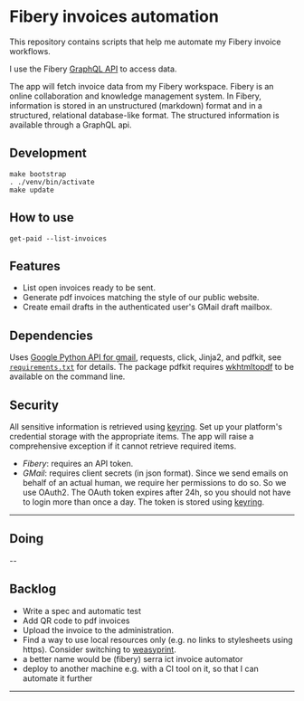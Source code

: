 # Fibery invoices automation

This repository contains scripts that help me automate my Fibery invoice workflows.

I use the Fibery [GraphQL API] to access data.

The app will fetch invoice data from my Fibery workspace. Fibery is an online collaboration and knowledge management system. In Fibery, information is stored in an unstructured (markdown) format and in a structured, relational database-like format. The structured information is available through a GraphQL api.

## Development

```shell
make bootstrap
. ./venv/bin/activate
make update
```

## How to use

```shell
get-paid --list-invoices
```

## Features

* List open invoices ready to be sent.
* Generate pdf invoices matching the style of our public website.
* Create email drafts in the authenticated user's GMail draft mailbox.

## Dependencies

Uses [Google Python API for gmail],
requests,
click,
Jinja2, and
pdfkit,
see [`requirements.txt`](requirements.txt) for details.
The package pdfkit requires [wkhtmltopdf] to be available on the command line.

## Security

All sensitive information is retrieved using [keyring].
Set up your platform's credential storage with the appropriate items.
The app will raise a comprehensive exception if it cannot retrieve required items.

* _Fibery_: requires an API token.
* _GMail_: requires client secrets (in json format).
  Since we send emails on behalf of an actual human, we require her permissions to do so.
  So we use OAuth2. The OAuth token expires after 24h, so you should not have to login more than once a day.
  The token is stored using [keyring].

---

## Doing

--

## Backlog

* Write a spec and automatic test
* Add QR code to pdf invoices
* Upload the invoice to the administration.
* Find a way to use local resources only (e.g. no links to stylesheets using https).
  Consider switching to [weasyprint].
* a better name would be (fibery) serra ict invoice automator
* deploy to another machine e.g. with a CI tool on it, so that I can automate it further

---

[GraphQL API]: https://api.fibery.io/graphql.html#graphql-api-overview
[wkhtmltopdf]: https://wkhtmltopdf.org/
[weasyprint]: https://doc.courtbouillon.org/weasyprint/stable/api_reference.html#python-api
[keyring]: https://github.com/jaraco/keyring
[Google Python API for gmail]: https://developers.google.com/gmail/api/quickstart/python